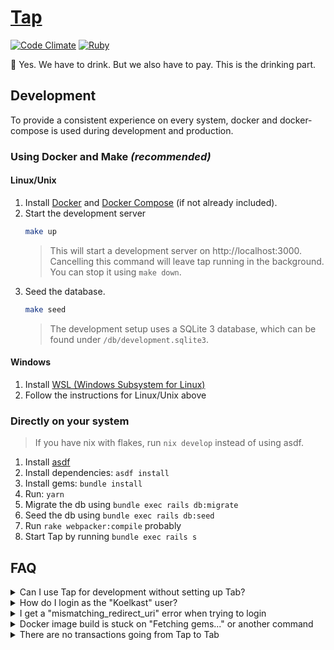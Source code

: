 # [Tap](https://zeus.ugent.be/tap)
[![Code Climate](https://codeclimate.com/github/ZeusWPI/Tap/badges/gpa.svg)](https://codeclimate.com/github/ZeusWPI/Tap) [![Ruby](https://github.com/ZeusWPI/Tap/actions/workflows/ruby.yml/badge.svg)](https://github.com/ZeusWPI/Tap/actions/workflows/ruby.yml) 

🍺 Yes. We have to drink. But we also have to pay. This is the drinking part.

## Development

To provide a consistent experience on every system, docker and docker-compose is used during development and production.

### Using Docker and Make *(recommended)*

#### Linux/Unix

1. Install [Docker](https://docs.docker.com/get-docker/) and [Docker Compose](https://docs.docker.com/compose/install/) (if not already included).
2. Start the development server
    ```sh
    make up
    ```
    > This will start a development server on http://localhost:3000.
    > Cancelling this command will leave tap running in the background.
    > You can stop it using `make down`.
3. Seed the database.
    ```sh
    make seed
    ```
    > The development setup uses a SQLite 3 database, which can be found under `/db/development.sqlite3`.

#### Windows

1. Install [WSL (Windows Subsystem for Linux)](https://docs.microsoft.com/en-us/windows/wsl/install-win10)
2. Follow the instructions for Linux/Unix above

### Directly on your system

> If you have nix with flakes, run `nix develop` instead of using asdf.

1. Install [asdf](http://asdf-vm.com/guide/getting-started.html#getting-started)
2. Install dependencies: `asdf install`
3. Install gems: `bundle install`
4. Run: `yarn`
5. Migrate the db using `bundle exec rails db:migrate`
6. Seed the db using `bundle exec rails db:seed`
7. Run `rake webpacker:compile` probably
7. Start Tap by running `bundle exec rails s`

## FAQ

<details>
  <summary>Can I use Tap for development without setting up Tab?</summary>
  Tap does not sync with Tab when in development mode. The user's balance is mocked by Ƶ12.34 instead.
</details>

<details>
  <summary>How do I login as the "Koelkast" user?</summary>
  In development, you can login as Koelkast using the link: http://localhost:3000/sign_in?token=token
</details>

<details>
  <summary>I get a "mismatching_redirect_uri" error when trying to login</summary>
  The Zeus authentication provider has a pre-configured list of hosts that are allowed to use the login. http://localhost:3000 is on this list and should be used for development.
</details>

<details>
  <summary>Docker image build is stuck on "Fetching gems..." or another command</summary>
  If you are connected to the **`eduroam`** network, Docker build will not have access to the internet. This is because eduroam and docker use the same IP range, which causes conflicts. To solve this you can [reconfigure Docker to use a different IP range](https://support.skyformation.com/hc/en-us/articles/360009195759-How-To-Change-the-Docker-IP-address-space). A recommended range can be `172.31.248.0/21` which is rarely used by other networks.
</details>

<details>
  <summary>There are no transactions going from Tap to Tab</summary>
  The delay job may not be running. You can start it using:

  ```sh
  sudo -u tap RAILS_ENV=production /home/tap/production/current/bin/delayed_job start
  ```
</details>
